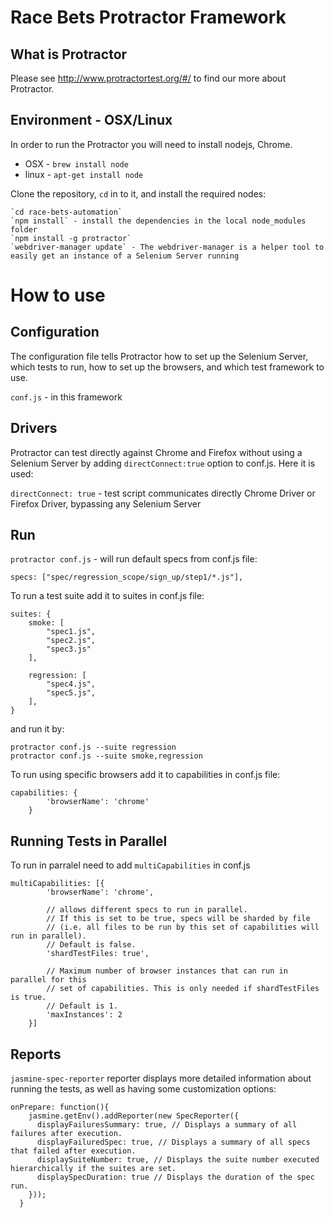 # Race Bets Protractor Framework

## What is Protractor

Please see http://www.protractortest.org/#/ to find our more about Protractor.

## Environment  - OSX/Linux

In order to run the Protractor you will need to install nodejs, Chrome.

* OSX - `brew install node` 
* linux - `apt-get install node`

Clone the repository, `cd` in to it, and install the required nodes:

    `cd race-bets-automation`
    `npm install` - install the dependencies in the local node_modules folder
    `npm install -g protractor`
    `webdriver-manager update` - The webdriver-manager is a helper tool to easily get an instance of a Selenium Server running

# How to use

## Configuration

The configuration file tells Protractor how to set up the Selenium Server, which tests to run, how to set up the browsers, and which test framework to use.

`conf.js` - in this framework

## Drivers

Protractor can test directly against Chrome and Firefox without using a Selenium Server by adding `directConnect:true` option to conf.js. Here it is used:

`directConnect: true` - test script communicates directly Chrome Driver or Firefox Driver, bypassing any Selenium Server

## Run

`protractor conf.js` - will run default specs from conf.js file:

```
specs: ["spec/regression_scope/sign_up/step1/*.js"],
```

To run a test suite add it to suites in conf.js file:

```
suites: {
    smoke: [ 
        "spec1.js",
        "spec2.js",
        "spec3.js"
    ],

    regression: [
        "spec4.js",
        "spec5.js",
    ],
}
```

and run it by:

```
protractor conf.js --suite regression
protractor conf.js --suite smoke,regression
```

To run using specific browsers add it to capabilities in conf.js file:

```
capabilities: {
        'browserName': 'chrome'
    }
```

## Running Tests in Parallel

To run in parralel need to add `multiCapabilities` in conf.js

```
multiCapabilities: [{
        'browserName': 'chrome',

        // allows different specs to run in parallel.
        // If this is set to be true, specs will be sharded by file
        // (i.e. all files to be run by this set of capabilities will run in parallel).
        // Default is false.
        'shardTestFiles: true',

        // Maximum number of browser instances that can run in parallel for this
        // set of capabilities. This is only needed if shardTestFiles is true.
        // Default is 1.
        'maxInstances': 2
    }]
```
## Reports

`jasmine-spec-reporter` reporter displays more detailed information about running the tests, as well as having some customization options:

```
onPrepare: function(){
    jasmine.getEnv().addReporter(new SpecReporter({
      displayFailuresSummary: true, // Displays a summary of all failures after execution.
      displayFailuredSpec: true, // Displays a summary of all specs that failed after execution.
      displaySuiteNumber: true, // Displays the suite number executed hierarchically if the suites are set.
      displaySpecDuration: true // Displays the duration of the spec run.
    }));
  }
```



